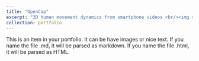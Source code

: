 ```yaml
---
title: "OpenCap"
excerpt: "3D human movement dynamics from smartphone videos <br/><img src='/images/Logo_MarkOnly.png'>"
collection: portfolio
---
```


This is an item in your portfolio. It can be have images or nice text. If you name the file .md, it will be parsed as markdown. If you name the file .html, it will be parsed as HTML. 
